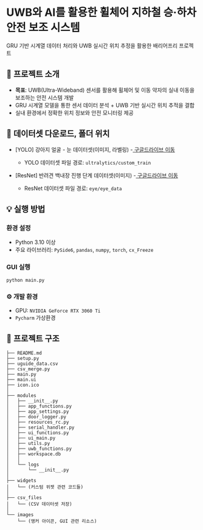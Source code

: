 # UWB와 AI를 활용한 휠체어 지하철 승·하차 안전 보조 시스템
GRU 기반 시계열 데이터 처리와 UWB 실시간 위치 추정을 활용한 배리어프리 프로젝트

## 📌 프로젝트 소개
- **목표**: UWB(Ultra-Wideband) 센서를 활용해 휠체어 및 이동 약자의 실내 이동을 보조하는 안전 시스템 개발  
- GRU 시계열 모델을 통한 센서 데이터 분석 + UWB 기반 실시간 위치 추적을 결합  
- 실내 환경에서 정확한 위치 정보와 안전 모니터링 제공


## 📌 데이터셋 다운로드, 폴더 위치
- [YOLO] 강아지 얼굴 - 눈 데이터셋(이미지, 라벨링) -<a href="https://drive.google.com/file/d/1Kpyr5NNtKyTtM7oFbv-JW4uux3fkFRy4/view?usp=sharing" > 구글드라이브 이동</a>
     - YOLO 데이터셋 파일 경로: `ultralytics/custom_train`

- [ResNet] 반려견 백내장 진행 단계 데이터셋(이미지) -<a href="https://drive.google.com/file/d/16yyHc9qtFL8t1XJTO6o2_pUhwn8J6wNV/view?usp=sharing" > 구글드라이브 이동</a>
     - ResNet 데이터셋 파일 경로: `eye/eye_data`


## 💡 실행 방법
### 환경 설정
- Python 3.10 이상
- 주요 라이브러리: `PySide6`, `pandas`, `numpy`, `torch`, `cx_Freeze`

### GUI 실행
```bash
python main.py
```

### ⚙️ 개발 환경
- GPU: `NVIDIA GeForce RTX 3060 Ti`
- `Pycharm` 가상환경


## 📁 프로젝트 구조
```
├── README.md
├── setup.py
├── uguide_data.csv
├── csv_merge.py
├── main.py
├── main.ui
├── icon.ico
│
├── modules
│   ├── __init__.py
│   ├── app_functions.py
│   ├── app_settings.py
│   ├── door_logger.py
│   ├── resources_rc.py
│   ├── serial_handler.py
│   ├── ui_functions.py
│   ├── ui_main.py
│   ├── utils.py
│   ├── uwb_functions.py
│   ├── workspace.db
│   │
│   └── logs
│       └── __init__.py
│
├── widgets
│   └── (커스텀 위젯 관련 코드들)
│
├── csv_files
│   └── (CSV 데이터셋 저장)
│
└── images
    └── (앵커 아이콘, GUI 관련 리소스)
```
